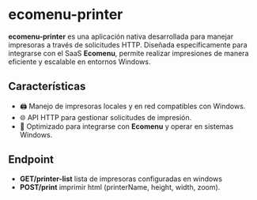 # ecomenu-printer

**ecomenu-printer** es una aplicación nativa desarrollada para manejar impresoras a través de solicitudes HTTP. Diseñada específicamente para integrarse con el SaaS **Ecomenu**, permite realizar impresiones de manera eficiente y escalable en entornos Windows.

## Características

- 🖨️ Manejo de impresoras locales y en red compatibles con Windows.
- 🌐 API HTTP para gestionar solicitudes de impresión.
- 🍔 Optimizado para integrarse con **Ecomenu** y operar en sistemas Windows.


## Endpoint
- **GET/printer-list** lista de impresoras configuradas en windows 
- **POST/print** imprimir html (printerName, height, width, zoom).